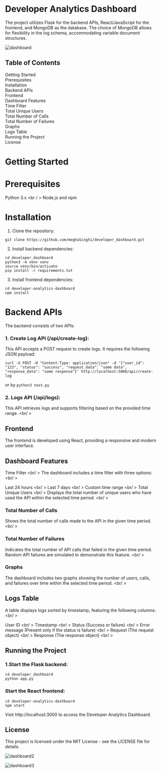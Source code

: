 # Developer Analytics Dashboard

The project utilizes Flask for the backend APIs, React/JavaScript for the frontend, and MongoDB as the database. The choice of MongoDB allows for flexibility in the log schema, accommodating variable document structures.

![dashboard](https://github.com/meghaSingh1/developer_dashboard/assets/30502286/b617be7f-45e2-4c82-9eaf-76b30246bfb5)

## Table of Contents

Getting Started <br />
Prerequisites <br />
Installation <br />
Backend APIs <br />
Frontend <br />
Dashboard Features <br />
Time Filter <br />
Total Unique Users <br />
Total Number of Calls <br />
Total Number of Failures <br />
Graphs <br />
Logs Table <br />
Running the Project <br />
License <br />

# Getting Started

# Prerequisites
Python 3.x <br / >
Node.js and npm <br />

# Installation
1. Clone the repository:

```
git clone https://github.com/meghaSingh1/developer_dashboard.git
```

2. Install backend dependencies:

```
cd developer_dashboard
python3 -m venv venv
source venv/bin/activate
pip install -r requirements.txt
```

3. Install frontend dependencies:

```
cd developer-analytics-dashboard
npm install
```

# Backend APIs

The backend consists of two APIs: <br/>

### 1. Create Log API (/api/create-log): <br/>

This API accepts a POST request to create logs. It requires the following JSON payload: <br/>

```
curl -X POST -H "Content-Type: application/json" -d '{"user_id": "123", "status": "success", "request_data": "some data", "response_data": "some response"}' http://localhost:5000/api/create-log
```

or by
```python3 test.py```

### 2. Logs API (/api/logs):

This API retrieves logs and supports filtering based on the provided time range. <br/ >

## Frontend

The frontend is developed using React, providing a responsive and modern user interface. <br />

## Dashboard Features

Time Filter <br/ >
The dashboard includes a time filter with three options: <br/ >

Last 24 hours <br/ >
Last 7 days <br/ >
Custom time range <br/ >
Total Unique Users <br/ >
Displays the total number of unique users who have used the API within the selected time period. <br/ >

### Total Number of Calls
Shows the total number of calls made to the API in the given time period. <br/ >

### Total Number of Failures
Indicates the total number of API calls that failed in the given time period. Random API failures are simulated to demonstrate this feature. <br/ >

### Graphs
The dashboard includes two graphs showing the number of users, calls, and failures over time within the selected time period. <br/ >

## Logs Table

A table displays logs sorted by timestamp, featuring the following columns: <br/ >

User ID <br/ >
Timestamp <br/ >
Status (Success or failure) <br/ >
Error message (Present only if the status is failure) <br/ >
Request (The request object) <br/ >
Response (The response object) <br/ >

## Running the Project

### 1.Start the Flask backend:

```
cd developer_dashboard
python app.py
```

### Start the React frontend:

```
cd developer-analytics-dashboard
npm start
```

Visit http://localhost:3000 to access the Developer Analytics Dashboard.

## License
This project is licensed under the MIT License - see the LICENSE file for details.

![dashboard2](https://github.com/meghaSingh1/developer_dashboard/assets/30502286/9b92ea93-29d4-411e-a71b-96c22d0dd97f)

![dashboard3](https://github.com/meghaSingh1/developer_dashboard/assets/30502286/378db9f5-7d33-44b7-a190-8ec84efd26b5)


